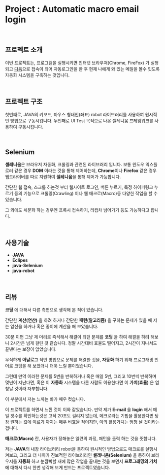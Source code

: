 # Project :  Automatic macro email login

<br/>

## 프로젝트 소개

이번 프로젝트는, 프로그램을 실행시키면 인터넷 브라우져(Chrome, FireFox) 가 실행되고 [다음](www.daun.net)으로
접속이 되어 자동로그인을 한 후 현재 나에게 와 있는 메일을 볼수 잇도록 자동화 시스템을 구축하는 것입니다.

<br/>

## 프로젝트 구조

첫번째로, JAVA의 키보드, 마우스 형태인(좌표) robot 라이브러리를 사용하여 원시적인 방법으로 구동시킵니다.
두번째로 UI Test 목적으로 나온 셀레니움 프레임워크를 사용하여 구동시킵니다.

<br/>

## Selenium

**셀레니움**은 브라우저 자동화, 크롤링과 관련된 라이브러리 입니다. 
보통 윈도우 익스플로러 같은 경우 **DOM** 이라는 것을 통해 제어하는데, **Chrome**이나 **Firefox** 같은 경우 웹드라이버를 따로 지원하여 
**셀레니움**을 통해 제어가 가능합니다.

간단한 웹 접속, 스크롤 하는것 부터 웹사이트 로그인, 버튼 누르기, 특정 하이퍼링크 누르기 등의 기능으로 
크롤링(Crawling) 이나 웹 매크로(Macro)등 다양한 작업을 할 수 있습니다.


그 외에도 세분화 하는 경우엔 프록시 접속하기, 리캡차 넘어가기 등도 가능하다고 합니다.

<br/>

## 사용기술

- **JAVA**
- **Eclipes**
- **java-Selenium**
- **java-robot**

<br/>

## 리뷰

**코딩** 에 대해서 다른 측면으로 생각해 본 적이 있습니다.

간단한 **계산(연산)** 을 하려 하거나 간단한 **패턴(알고리즘)** 을 구하는 문제가 있을 때
저는 암산을 하거나 혹은 종이에 계산을 해 보았습니다.

30분 이면 그냥 제 머리로 즉석해서 해결이 되던 문제를 **코딩** 을 하여 해결을 하려 해보니 2시간은 넘게 걸린 것 같습니다.
정말 시간대비 효율도 떨어지고, 2시간이 지나서도 끝낸다는 보장이 없었습니다.

무식하게 **아날로그** 적인 방법으로 문제를 해결한 것을, **자동화** 하기 위해 프로그래밍 언어로 코딩을 해 보았더니 더욱 느릴 뿐이었습니다.

그런데 만약 이러한 문제를 5번을 반복하거나 혹은 매일 5번, 그리고 10번씩 반복하며 몇년이 지난다면,
혹은 이 **자동화** 시스템을 다른 사람도 이용한다면 이 **가치(효율)** 은 엄청날 것이라 자부합니다.

 이 부분에서 저는 느끼는 바가 매우 컷습니다. 
 
 이 프로젝트를 하면서 느낀 것이 이와 같았습니다. 
 만약 제가 **E-mail** 을 **login** 해서 메일 갯수를 확인하는것은 고작 20초도 걸리지 않는데, 메크로라는 기법을 활용한다면 당장 원하는 값에 이르기 까지는 매우 비효율 적이지만, 이의 활용가치는 엄청 날 것이라는 겁니다.
 
 **매크로(Macro)** 란, 사용자가 정해놓은 일련의 과정, 패턴을 출력 하는 것을 뜻합니다.
 
 저는 **JAVA**의 내장 라이브러리 robot을 통하여 원시적인 방법으로도 매크로를 실행시켜보고,
 그리고 더 나아가 진보적인 라이브러리인 **셀레니움(Selenium)** 을 통하여 브라우저를 **자동화** 하고 눈깜빡할 새에
 많은 작업을 끝내는 것을 보면서 **프로그래밍의 가치** 에 대해서 다시 한번 생각해 보게 만드는 프로젝트였습니다.

